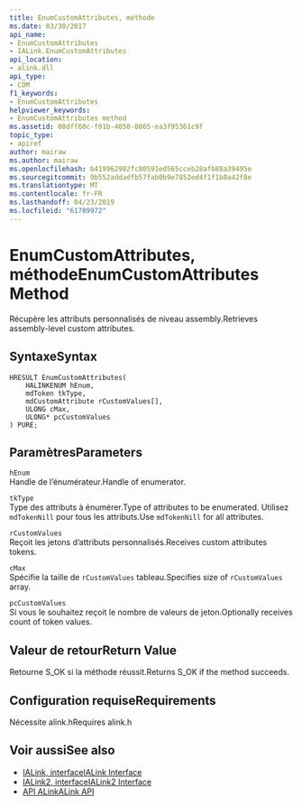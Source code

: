 ```yaml
---
title: EnumCustomAttributes, méthode
ms.date: 03/30/2017
api_name:
- EnumCustomAttributes
- IALink.EnumCustomAttributes
api_location:
- alink.dll
api_type:
- COM
f1_keywords:
- EnumCustomAttributes
helpviewer_keywords:
- EnumCustomAttributes method
ms.assetid: 08dff60c-f01b-4050-8865-ea3f95361c9f
topic_type:
- apiref
author: mairaw
ms.author: mairaw
ms.openlocfilehash: b419962982fc80591ed565cceb28afb88a39495e
ms.sourcegitcommit: 9b552addadfb57fab0b9e7852ed4f1f1b8a42f8e
ms.translationtype: MT
ms.contentlocale: fr-FR
ms.lasthandoff: 04/23/2019
ms.locfileid: "61789972"
---
```

# <a name="enumcustomattributes-method"></a><span data-ttu-id="f9ee4-102">EnumCustomAttributes, méthode</span><span class="sxs-lookup"><span data-stu-id="f9ee4-102">EnumCustomAttributes Method</span></span>
<span data-ttu-id="f9ee4-103">Récupère les attributs personnalisés de niveau assembly.</span><span class="sxs-lookup"><span data-stu-id="f9ee4-103">Retrieves assembly-level custom attributes.</span></span>  
  
## <a name="syntax"></a><span data-ttu-id="f9ee4-104">Syntaxe</span><span class="sxs-lookup"><span data-stu-id="f9ee4-104">Syntax</span></span>  
  
```  
HRESULT EnumCustomAttributes(  
    HALINKENUM hEnum,  
    mdToken tkType,  
    mdCustomAttribute rCustomValues[],  
    ULONG cMax,  
    ULONG* pcCustomValues  
) PURE;  
```  
  
## <a name="parameters"></a><span data-ttu-id="f9ee4-105">Paramètres</span><span class="sxs-lookup"><span data-stu-id="f9ee4-105">Parameters</span></span>  
 `hEnum`  
 <span data-ttu-id="f9ee4-106">Handle de l’énumérateur.</span><span class="sxs-lookup"><span data-stu-id="f9ee4-106">Handle of enumerator.</span></span>  
  
 `tkType`  
 <span data-ttu-id="f9ee4-107">Type des attributs à énumérer.</span><span class="sxs-lookup"><span data-stu-id="f9ee4-107">Type of attributes to be enumerated.</span></span> <span data-ttu-id="f9ee4-108">Utilisez `mdTokenNill` pour tous les attributs.</span><span class="sxs-lookup"><span data-stu-id="f9ee4-108">Use `mdTokenNill` for all attributes.</span></span>  
  
 `rCustomValues`  
 <span data-ttu-id="f9ee4-109">Reçoit les jetons d’attributs personnalisés.</span><span class="sxs-lookup"><span data-stu-id="f9ee4-109">Receives custom attributes tokens.</span></span>  
  
 `cMax`  
 <span data-ttu-id="f9ee4-110">Spécifie la taille de `rCustomValues` tableau.</span><span class="sxs-lookup"><span data-stu-id="f9ee4-110">Specifies size of `rCustomValues` array.</span></span>  
  
 `pcCustomValues`  
 <span data-ttu-id="f9ee4-111">Si vous le souhaitez reçoit le nombre de valeurs de jeton.</span><span class="sxs-lookup"><span data-stu-id="f9ee4-111">Optionally receives count of token values.</span></span>  
  
## <a name="return-value"></a><span data-ttu-id="f9ee4-112">Valeur de retour</span><span class="sxs-lookup"><span data-stu-id="f9ee4-112">Return Value</span></span>  
 <span data-ttu-id="f9ee4-113">Retourne S_OK si la méthode réussit.</span><span class="sxs-lookup"><span data-stu-id="f9ee4-113">Returns S_OK if the method succeeds.</span></span>  
  
## <a name="requirements"></a><span data-ttu-id="f9ee4-114">Configuration requise</span><span class="sxs-lookup"><span data-stu-id="f9ee4-114">Requirements</span></span>  
 <span data-ttu-id="f9ee4-115">Nécessite alink.h</span><span class="sxs-lookup"><span data-stu-id="f9ee4-115">Requires alink.h</span></span>  
  
## <a name="see-also"></a><span data-ttu-id="f9ee4-116">Voir aussi</span><span class="sxs-lookup"><span data-stu-id="f9ee4-116">See also</span></span>

- [<span data-ttu-id="f9ee4-117">IALink, interface</span><span class="sxs-lookup"><span data-stu-id="f9ee4-117">IALink Interface</span></span>](../../../../docs/framework/unmanaged-api/alink/ialink-interface.md)
- [<span data-ttu-id="f9ee4-118">IALink2, interface</span><span class="sxs-lookup"><span data-stu-id="f9ee4-118">IALink2 Interface</span></span>](../../../../docs/framework/unmanaged-api/alink/ialink2-interface.md)
- [<span data-ttu-id="f9ee4-119">API ALink</span><span class="sxs-lookup"><span data-stu-id="f9ee4-119">ALink API</span></span>](../../../../docs/framework/unmanaged-api/alink/index.md)
